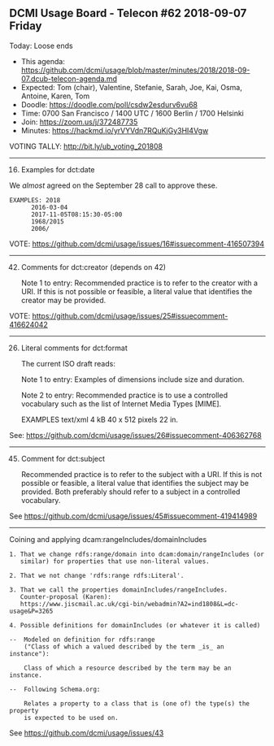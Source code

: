 ## DCMI Usage Board - Telecon #62 2018-09-07 Friday

Today: Loose ends

* This agenda: https://github.com/dcmi/usage/blob/master/minutes/2018/2018-09-07.dcub-telecon-agenda.md
* Expected: Tom (chair), Valentine, Stefanie, Sarah, Joe, Kai, Osma, Antoine, Karen, Tom
* Doodle: https://doodle.com/poll/csdw2esdurv6vu68
* Time: 0700 San Francisco / 1400 UTC / 1600 Berlin / 1700 Helsinki
* Join: https://zoom.us/j/372487735
* Minutes: https://hackmd.io/yrVYVdn7RQuKjGy3HI4Vgw

VOTING TALLY: http://bit.ly/ub_voting_201808

----------------------------------------------------------------------
16. Examples for dct:date

We _almost_ agreed on the September 28 call to approve these.

    EXAMPLES: 2018
	      2016-03-04
	      2017-11-05T08:15:30-05:00
	      1968/2015
	      2006/

VOTE: https://github.com/dcmi/usage/issues/16#issuecomment-416507394

----------------------------------------------------------------------
42. Comments for dct:creator (depends on 42)

    Note 1 to entry: Recommended practice is to refer to the creator
    with a URI. If this is not possible or feasible, a literal value that
    identifies the creator may be provided.

VOTE: https://github.com/dcmi/usage/issues/25#issuecomment-416624042

----------------------------------------------------------------------
26. Literal comments for dct:format

    The current ISO draft reads:

	Note 1 to entry: Examples of dimensions include size and duration.
	
	Note 2 to entry: Recommended practice is to use a controlled vocabulary
	such as the list of Internet Media Types [MIME].

	EXAMPLES text/xml
		 4 kB
		 40 x 512 pixels
		 22 in.

See: https://github.com/dcmi/usage/issues/26#issuecomment-406362768

----------------------------------------------------------------------
45. Comment for dct:subject

    Recommended practice is to refer to the subject with a URI. 
    If this is not possible or feasible, a literal value that
    identifies the subject may be provided. Both preferably
    should refer to a subject in a controlled vocabulary.

See https://github.com/dcmi/usage/issues/45#issuecomment-419414989

----------------------------------------------------------------------
Coining and applying dcam:rangeIncludes/domainIncludes

    1. That we change rdfs:range/domain into dcam:domain/rangeIncludes (or 
       similar) for properties that use non-literal values.

    2. That we not change 'rdfs:range rdfs:Literal'.

    3. That we call the properties domainIncludes/rangeIncludes.
       Counter-proposal (Karen): 
       https://www.jiscmail.ac.uk/cgi-bin/webadmin?A2=ind1808&L=dc-usage&P=3265

    4. Possible definitions for domainIncludes (or whatever it is called)

    --  Modeled on definition for rdfs:range
        ("Class of which a valued described by the term _is_ an instance"):

        Class of which a resource described by the term may be an instance.

    --  Following Schema.org:
        
        Relates a property to a class that is (one of) the type(s) the property
        is expected to be used on.

See https://github.com/dcmi/usage/issues/43
